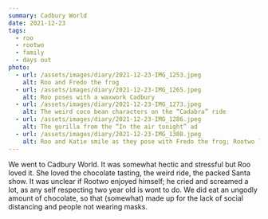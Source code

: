 ```yaml
---
summary: Cadbury World
date: 2021-12-23
tags:
  - roo
  - rootwo
  - family
  - days out
photo:
  - url: /assets/images/diary/2021-12-23-IMG_1253.jpeg
    alt: Roo and Fredo the frog
  - url: /assets/images/diary/2021-12-23-IMG_1265.jpeg
    alt: Roo poses with a waxwork Cadbury
  - url: /assets/images/diary/2021-12-23-IMG_1273.jpeg
    alt: The weird coco bean characters on the “Cadabra” ride
  - url: /assets/images/diary/2021-12-23-IMG_1286.jpeg
    alt: The gorilla from the “In the air tonight” ad
  - url: /assets/images/diary/2021-12-23-IMG_1308.jpeg
    alt: Roo and Katie smile as they pose with Fredo the frog; Rootwo looks less sure
---
```

We went to Cadbury World. It was somewhat hectic and stressful but Roo loved it. She loved the chocolate tasting, the weird ride, the packed Santa show. It was unclear if Rootwo enjoyed himself; he cried and screamed a lot, as any self respecting two year old is wont to do. We did eat an ungodly amount of chocolate, so that (somewhat) made up for the lack of social distancing and people not wearing masks.
